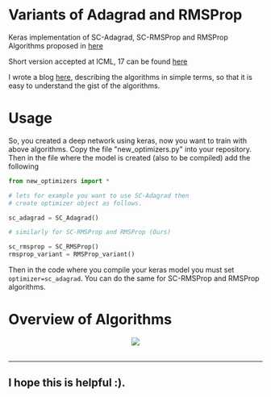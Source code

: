 # Variants of Adagrad and RMSProp

Keras implementation of SC-Adagrad, SC-RMSProp and RMSProp Algorithms proposed in [here](https://arxiv.org/abs/1706.05507)

Short version accepted at ICML, 17 can be found [here](http://www.ml.uni-saarland.de/Publications/MukHei-VariantsRMSPropAdagradLogRegret.pdf)

I wrote a blog [here](https://mmahesh.github.io/articles/2017-07/tutorial-on-sc-adagrad-a-new-stochastic-gradient-method-for-deep-learning),  describing the algorithms in simple terms, so that it is easy to understand the gist of the algorithms.


# Usage

So, you created a deep network using keras, now you want to train with above algorithms. Copy the file  "new_optimizers.py" into your repository. Then in the file where the model is created (also to be compiled) add the following

```python
from new_optimizers import *

# lets for example you want to use SC-Adagrad then
# create optimizer object as follows.

sc_adagrad = SC_Adagrad()

# similarly for SC-RMSProp and RMSProp (Ours)

sc_rmsprop = SC_RMSProp()
rmsprop_variant = RMSProp_variant() 

```

Then in the code where you compile your keras model you must set ```optimizer=sc_adagrad```. You can do the same for SC-RMSProp and RMSProp algorithms.

# Overview of Algorithms 
<div align="center">
  <a href='https://raw.githubusercontent.com/mmahesh/variants_of_rmsprop_and_adagrad/master/poster_image.jpg' target='_blank'><img src="https://raw.githubusercontent.com/mmahesh/variants_of_rmsprop_and_adagrad/master/poster_image.jpg"></a><br><br>
</div>

-----------------


## I hope this is helpful :).
